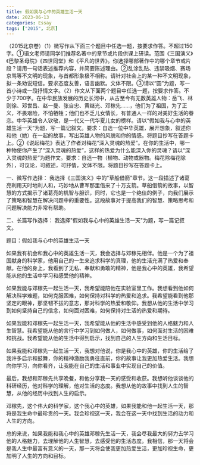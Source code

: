 ```yaml
---
title: 假如我与心中的英雄生活一天
date: 2023-06-13
categories: Essay
tags: ["2015", 北京]
---
```


（2015北京卷）（1）微写作从下面三个题目中任选一题，按要求作答。不超过150字。①语文老师请同学们推荐名著中的章节或片段供课上研读。范围《三国演义》《巴黎圣母院》《四世同堂》和《平凡的世界》。你选择哪部著作中的哪个章节或片段？请用一句话表述推荐内容，并简要陈述理由。②乱涂乱贴、违禁吸烟、赛场京骂等不文明的现象，与首都形象极不相称。请针对社会上的某一种不文明现象，拟一条劝说短信。要求态度友善，语言幽默。文体不限。③请以“圆”为题，写一首小诗或一段抒情文字。（2）作文从下面两个题目中任选一题，按要求作答。不少于700字。在中华民族发展的历史长河中，从古至今有无数英雄人物：岳飞、林则徐、邓世昌、赵一曼、张自忠、黄继光、邓稼先……，他们为了祖国，为了正义，不畏艰险，不怕牺牲；他们也不乏儿女情长，有普通人一样的对美好生活的眷恋。中华英雄令人钦敬，是一代又一代华夏儿女的榜样。请以“假如我与心中的英雄生活一天”为题，写一篇记叙文。要求：自选一位中华英雄，展开想象，叙述你和他（她）在一起的故事，写出英雄人物的风貌和你的情感。将题目抄写在答题卡上。②《说起梅花》表达了作者对梅花“深入灵魂的热爱”。在你的生活中，哪一种物使你产生了“深入灵魂的热爱”，这样的热爱为什么能深入你的灵魂？请以“深入灵魂的热爱”为题作文。要求：自选一物（植物、动物或器物。梅花除梅花除外），可议论，可叙述，可抒情，文体不限。将题目抄写在答题卡上。

一、微写作选择：
我选择《三国演义》中的"草船借箭"章节。这一段描述了诸葛亮利用天时地利人和，巧妙地从曹军那里借来了十万支箭。草船借箭的故事，以智慧的方式揭示了诸葛亮的机智与胆识，同时，它也是一个绝佳的例子，向我们展示了策略和智慧在解决问题中的重要性。这段故事对于提高我们的智慧、策略思考和问题解决能力非常有帮助。

二、长篇写作选择：
我选择"假如我与心中的英雄生活一天"为题，写一篇记叙文。

题目：假如我与心中的英雄生活一天

如果我有机会和我心中的英雄生活一天，我会选择与邓稼先相伴。他是一个为了祖国献身的科学家，他用自己的一生来追求科学的真理，他的生活充满了热爱和奉献。在他的身上，我看到了无私、奉献和勇敢的精神，他是我心中的英雄，我希望能从他的生活中学习和感受他的精神。

如果我能与邓稼先一起生活一天，我希望能陪他在实验室里工作。我想看到他如何解决科学难题，如何克服困难，如何保持对科学的热爱和追求。我希望能看到他那坚定的眼神，那坚韧不拔的意志，那对科学的热爱和敬仰。我想从他的生活中学习到如何坚持自己的信念，如何面对困难，如何保持对生活的热爱和期待。

如果我能和邓稼先一起生活一天，我希望能从他的生活中感受到他的人格魅力和人生智慧。我希望能从他的言行中学习到如何做人，如何做事，如何面对生活的困难和挑战。我希望能从他的生活中得到启示，找到自己的人生方向和生活目标。

如果我能和邓稼先一起生活一天，我想对他说，你是我心中的英雄，你的生活给了我许多启示和鼓舞，你的精神激励我勇往直前，你的故事让我更加热爱生活。我想向你学习，向你看齐，让我能在自己的生活和事业中实现自己的价值。

最后，我想和邓稼先共享晚餐，和他分享我一天的感受和收获。我想听他谈谈他的科研经历，他对科学的理解，他对生活的态度。我想从他的故事中找到人生的智慧，从他的经历中找到人生的启示。

邓稼先，这个伟大的科学家，这个我心中的英雄，如果我能和他一起生活一天，那将是我生命中最珍贵的一天。我会珍视这一天，我会在这一天中找到生活的动力和人生的方向。

总的来说，如果我能和我心中的英雄邓稼先生活一天，我会尽我最大的努力去学习他的人格魅力，去理解他的人生智慧，去感受他的生活态度。我相信，那一天将会是我人生中最富有意义的一天，那一天将会使我更加热爱生活，更加珍视生命，更加明了人生的方向和目标。